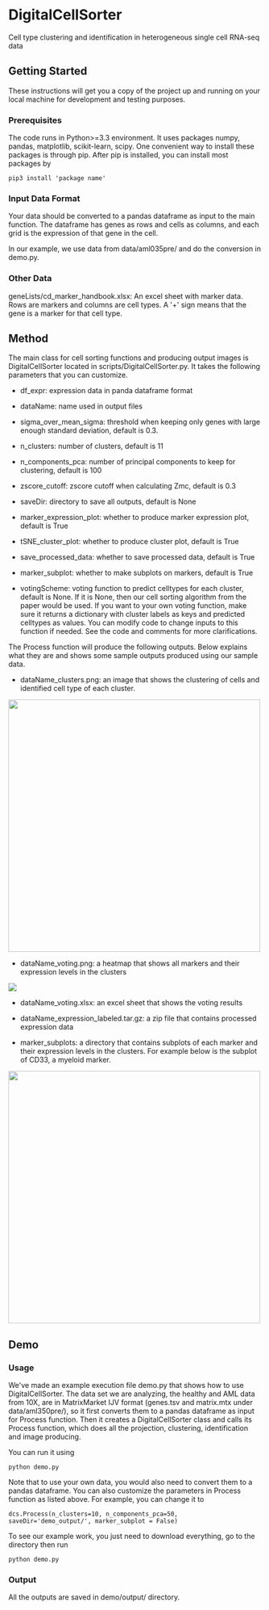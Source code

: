 # DigitalCellSorter
Cell type clustering and identification in heterogeneous single cell RNA-seq data

## Getting Started

These instructions will get you a copy of the project up and running on your local machine for development and testing purposes.

### Prerequisites

The code runs in Python>=3.3 environment. It uses packages numpy, pandas, matplotlib, scikit-learn, scipy. One convenient way to install these packages is through pip. After pip is installed, you can install most packages by

```
pip3 install 'package name'
```

### Input Data Format

Your data should be converted to a pandas dataframe as input to the main function. The dataframe has genes as rows and cells as columns, and each grid is the expression of that gene in the cell. 

In our example, we use data from data/aml035pre/ and do the conversion in demo.py. 

### Other Data

geneLists/cd_marker_handbook.xlsx: An excel sheet with marker data. Rows are markers and columns are cell types. A '+' sign means that the gene is a marker for that cell type.

## Method

The main class for cell sorting functions and producing output images is DigitalCellSorter located in scripts/DigitalCellSorter.py. It takes the following parameters that you can customize.

- df_expr: expression data in panda dataframe format

- dataName: name used in output files

- sigma_over_mean_sigma: threshold when keeping only genes with large enough standard deviation, default is 0.3.

- n_clusters: number of clusters, default is 11

- n_components_pca: number of principal components to keep for clustering, default is 100
 
- zscore_cutoff: zscore cutoff when calculating Zmc, default is 0.3

- saveDir: directory to save all outputs, default is None

- marker_expression_plot: whether to produce marker expression plot, default is True

- tSNE_cluster_plot: whether to produce cluster plot, default is True

- save_processed_data: whether to save processed data, default is True

- marker_subplot: whether to make subplots on markers, default is True

- votingScheme: voting function to predict celltypes for each cluster, default is None. If it is None, then our cell sorting algorithm from the paper would be used. If you want to your own voting function, make sure it returns a dictionary with cluster labels as keys and predicted celltypes as values. You can modify code to change inputs to this function if needed. See the code and comments for more clarifications.

The Process function will produce the following outputs. Below explains what they are and shows some sample outputs produced using our sample data.
 
- dataName_clusters.png: an image that shows the clustering of cells and identified cell type of each cluster. 

 <img src="https://github.com/wangjiayin1010/DigitalCellSorter/blob/master/demo_output/aml035pre_clusters.png" align="center" height="500" width="500" >
 
- dataName_voting.png: a heatmap that shows all markers and their expression levels in the clusters

<img src="https://github.com/wangjiayin1010/DigitalCellSorter/blob/master/demo_output/aml035pre_voting.png" align="center">

- dataName_voting.xlsx: an excel sheet that shows the voting results

- dataName_expression_labeled.tar.gz: a zip file that contains processed expression data

- marker_subplots: a directory that contains subplots of each marker and their expression levels in the clusters. For example below is the subplot of CD33, a myeloid marker.

<img src="https://github.com/wangjiayin1010/DigitalCellSorter/blob/master/demo_output/marker_subplots/aml035pre_CD33_CD33.png" align="center" height="500" width="500" >

## Demo

### Usage

We've made an example execution file demo.py that shows how to use DigitalCellSorter. The data set we are analyzing, the healthy and AML data from 10X, are in MatrixMarket IJV format (genes.tsv and matrix.mtx under data/aml350pre/), so it first converts them to a pandas dataframe as input for Process function. Then it creates a DigitalCellSorter class and calls its Process function, which does all the projection, clustering, identification and image producing.

You can run it using 

```
python demo.py
```
Note that to use your own data, you would also need to convert them to a pandas dataframe. You can also customize the parameters in Process function as listed above. For example, you can change it to

```
dcs.Process(n_clusters=10, n_components_pca=50, saveDir='demo_output/', marker_subplot = False)
```

To see our example work, you just need to download everything, go to the directory then run 

```
python demo.py
```

### Output

All the outputs are saved in demo/output/ directory. 

